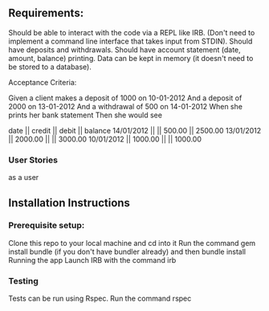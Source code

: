 ## Requirements:

Should be able to interact with the code via a REPL like IRB. (Don't need to implement a command line interface that takes input from STDIN).
Should have deposits and withdrawals.
Should have account statement (date, amount, balance) printing.
Data can be kept in memory (it doesn't need to be stored to a database).

Acceptance Criteria:

Given a client makes a deposit of 1000 on 10-01-2012
And a deposit of 2000 on 13-01-2012
And a withdrawal of 500 on 14-01-2012
When she prints her bank statement
Then she would see

date || credit || debit || balance
14/01/2012 || || 500.00 || 2500.00
13/01/2012 || 2000.00 || || 3000.00
10/01/2012 || 1000.00 || || 1000.00


### User Stories

as a user 


## Installation Instructions

### Prerequisite setup:

Clone this repo to your local machine and cd into it
Run the command gem install bundle (if you don't have bundler already) and then bundle install
Running the app
Launch IRB with the command irb

### Testing

Tests can be run using Rspec. Run the command rspec